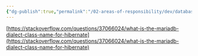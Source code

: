 ```yaml
---
{"dg-publish":true,"permalink":"/02-areas-of-responsibility/dev/database-and-cache/maria-db-dialect-class-for-hibernate/","tags":["dev","db","mariadb","hibernate"],"noteIcon":""}
---
```




[https://stackoverflow.com/questions/37066024/what-is-the-mariadb-dialect-class-name-for-hibernate](https://stackoverflow.com/questions/37066024/what-is-the-mariadb-dialect-class-name-for-hibernate)